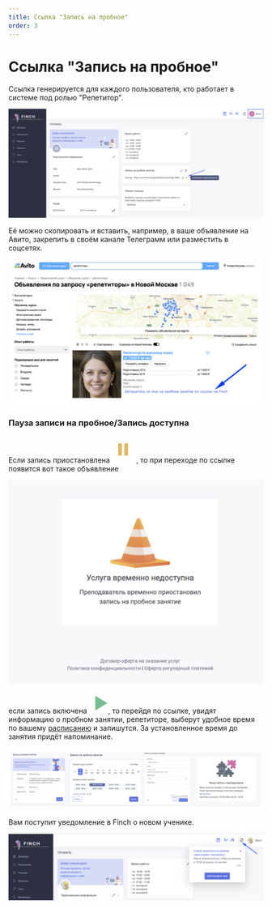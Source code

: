 ```yaml
---
title: Ссылка "Запись на пробное"
order: 3
---
```


# Ссылка "Запись на пробное"

Ссылка генерируется для каждого пользователя, кто работает в системе под ролью "Репетитор".

![](<../.gitbook/assets/image (34).png>)

Её можно скопировать и вставить, например, в ваше объявление на Авито, закрепить в своём канале Телеграмм или разместить в  соцсетях.

![](<../.gitbook/assets/image (35).png>)

### Пауза записи на пробное/Запись доступна

Если запись приостановлена ![](<../.gitbook/assets/image (37).png>), то при переходе по ссылке появится вот такое объявление

![](<../.gitbook/assets/image (36).png>)

если запись включена ![](<../.gitbook/assets/image (38).png>), то перейдя по ссылке, увидят информацию о пробном занятии, репетиторе, выберут удобное время по вашему [расписанию](../zanyatiya-i-videozvonki/raspisanie.md) и запишутся. За установленное время до занятия  придёт напоминание.

![](<../.gitbook/assets/image (41).png>)

Вам  поступит уведомление в Finch  о новом ученике.

![](<../.gitbook/assets/image (65).png>)